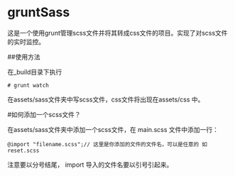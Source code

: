 # gruntSass

这是一个使用grunt管理scss文件并将其转成css文件的项目。实现了对scss文件的实时监控。


##使用方法

在_build目录下执行 
  
    # grunt watch
  
在assets/sass文件夹中写scss文件，css文件将出现在assets/css 中。

#如何添加一个scss文件？

在assets/sass文件夹中添加一个scss文件，在 main.scss 文件中添加一行：

    @import "filename.scss";// 这里是你添加的文件的文件名，可以是任意的 如 reset.scss
 
注意要以分号结尾， import 导入的文件名要以引号引起来。

